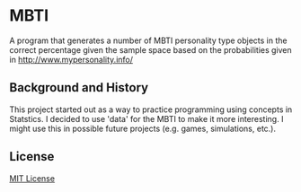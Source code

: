 # MBTI
A program that generates a number of MBTI personality type objects in the correct percentage given the sample space based on the probabilities given in http://www.mypersonality.info/

## Background and History
This project started out as a way to practice programming using concepts in Statstics. I decided to use 'data' for the MBTI to make it more interesting. I might use this in possible future projects (e.g. games, simulations, etc.).

## License
[MIT License](LICENSE)
